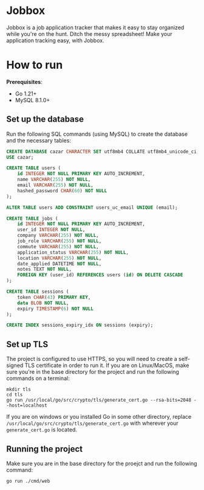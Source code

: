 # Jobbox

Jobbox is a job application tracker that makes it easy to stay organized while you're on the hunt. Ditch the messy spreadsheet! Make your application tracking easy, with Jobbox.

# How to run

**Prerequisites**:

* Go 1.21+
* MySQL 8.1.0+

## Set up the database

Run the following SQL commands (using MySQL) to create the database and the necessary tables:

```SQL
CREATE DATABASE cazar CHARACTER SET utf8mb4 COLLATE utf8mb4_unicode_ci;
USE cazar;

CREATE TABLE users (
    id INTEGER NOT NULL PRIMARY KEY AUTO_INCREMENT,
    name VARCHAR(255) NOT NULL,
    email VARCHAR(255) NOT NULL,
    hashed_password CHAR(60) NOT NULL
);

ALTER TABLE users ADD CONSTRAINT users_uc_email UNIQUE (email);

CREATE TABLE jobs (
    id INTEGER NOT NULL PRIMARY KEY AUTO_INCREMENT,
    user_id INTEGER NOT NULL,
    company VARCHAR(255) NOT NULL,
    job_role VARCHAR(255) NOT NULL,
    commute VARCHAR(255) NOT NULL,
    application_status VARCHAR(255) NOT NULL,
    location VARCHAR(255) NOT NULL,
    date_applied DATETIME NOT NULL,
    notes TEXT NOT NULL,
    FOREIGN KEY (user_id) REFERENCES users (id) ON DELETE CASCADE
);

CREATE TABLE sessions (
    token CHAR(43) PRIMARY KEY,
    data BLOB NOT NULL,
    expiry TIMESTAMP(6) NOT NULL
);

CREATE INDEX sessions_expiry_idx ON sessions (expiry);
```

## Set up TLS

The project is configured to use HTTPS, so you will need to create a self-signed TLS certificate in order to run it. If you are on Linux/MacOS, make sure you're in the base directory for the project and run the following commands on a terminal: 

```
mkdir tls
cd tls
go run /usr/local/go/src/crypto/tls/generate_cert.go --rsa-bits=2048 --host=localhost
```

If you are on windows or you installed Go in some other directory, replace `/usr/local/go/src/crypto/tls/generate_cert.go` with wherever your `generate_cert.go` is located.

## Running the project

Make sure you are in the base directory for the proejct and run the following command:

```
go run ./cmd/web
```

